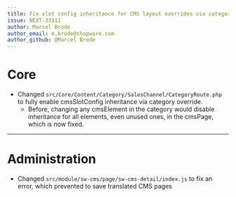 ```yaml
---
title: Fix slot config inheritance for CMS layout overrides via category
issue: NEXT-33511
author: Marcel Brode
author_email: m.brode@shopware.com
author_github: @Marcel Brode
---
```

# Core
* Changed `src/Core/Content/Category/SalesChannel/CategoryRoute.php` to fully enable cmsSlotConfig inheritance via category override.
  * Before, changing any cmsElement in the category would disable inheritance for all elements, even unused ones, in the cmsPage, which is now fixed.
___
# Administration
* Changed `src/module/sw-cms/page/sw-cms-detail/index.js` to fix an error, which prevented to save translated CMS pages
